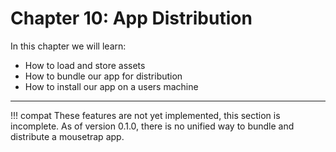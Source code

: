 # Chapter 10: App Distribution

In this chapter we will learn:
+ How to load and store assets
+ How to bundle our app for distribution
+ How to install our app on a users machine

---

!!! compat
    These features are not yet implemented, this section is incomplete. As of version 0.1.0, there is no unified way to bundle and distribute a mousetrap app.
